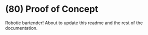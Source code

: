 # (80) Proof of Concept
Robotic bartender! About to update this readme and the rest of the documentation.
